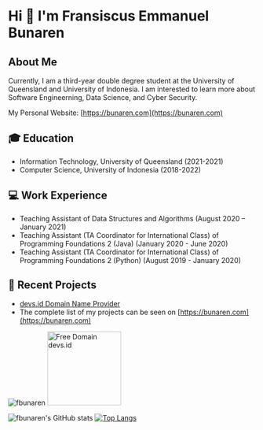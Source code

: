<!--
**fbunaren/fbunaren** is a ✨ _special_ ✨ repository because its `README.md` (this file) appears on your GitHub profile.

Here are some ideas to get you started:

- 🔭 I’m currently working on ...
- 🌱 I’m currently learning ...
- 👯 I’m looking to collaborate on ...
- 🤔 I’m looking for help with ...
- 💬 Ask me about ...
- 📫 How to reach me: ...
- 😄 Pronouns: ...
- ⚡ Fun fact: ...
-->

# Hi 👋 I'm Fransiscus Emmanuel Bunaren

## About Me
Currently, I am a third-year double degree student at the University of Queensland and University of Indonesia. 
I am interested to learn more about Software Engineerning, Data Science, and Cyber Security. 

My Personal Website: [https://bunaren.com](https://bunaren.com)

## 🎓 Education
- Information Technology, University of Queensland (2021-2021)
- Computer Science, University of Indonesia (2018-2022)

## 💻 Work Experience
- Teaching Assistant of Data Structures and Algorithms (August 2020 – January 2021)
- Teaching Assistant (TA Coordinator for International Class) of Programming Foundations 2 (Java) (January 2020 - June 2020)
- Teaching Assistant (TA Coordinator for International Class) of Programming Foundations 2 (Python) (August 2019 - January 2020)

## 🚀 Recent Projects
- [devs.id Domain Name Provider](https://www.devs.id)
- The complete list  of my projects can be seen on [https://bunaren.com](https://bunaren.com)

<img src="https://komarev.com/ghpvc/?username=fbunaren" alt="fbunaren">

<a href="https://devs.id">
<img src="http://image.devs.id/image/devsid-badge.svg" alt="Free Domain devs.id" width="150px">
</a>

![fbunaren's GitHub stats](https://github-readme-stats.vercel.app/api?username=fbunaren&show_icons=true&theme=radical)
[![Top Langs](https://github-readme-stats.vercel.app/api/top-langs/?username=fbunaren&layout=compact)](https://github.com/fbunaren/github-readme-stats)
